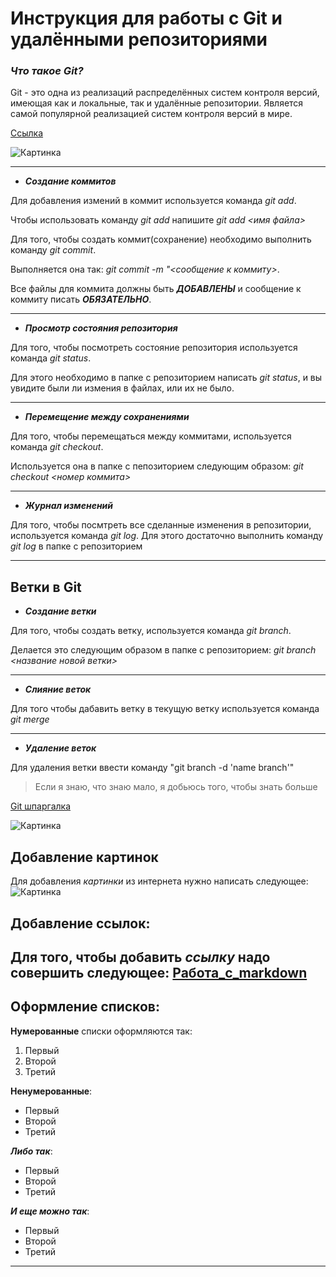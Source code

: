 # **Инструкция для работы с Git и удалёнными репозиториями**

### **_Что такое Git?_**

Git - это одна из реализаций распределённых систем контроля версий, имеющая как и локальные, так и удалённые репозитории. Является самой популярной реализацией систем контроля версий в мире.

[Ссылка](https://ru.wikipedia.org/wiki/Git)

![Картинка](https://miro.medium.com/max/600/0*NV7oSbAQ2WzdOnsm.png)

***

+ **_Создание коммитов_**


Для добавления измений в коммит используется команда *git add*.

Чтобы использовать команду *git add* напишите *git add <имя файла>*


Для того, чтобы создать коммит(сохранение) необходимо выполнить команду *git commit*.

Выполняется она так: *git commit -m "<сообщение к коммиту>*. 
 
Все файлы для коммита должны быть ***ДОБАВЛЕНЫ*** и сообщение к коммиту писать ***ОБЯЗАТЕЛЬНО***.
***
+ **_Просмотр состояния репозитория_**

Для того, чтобы посмотреть состояние репозитория используется команда *git status*.

Для этого необходимо в папке с репозиторием написать *git status*, и вы увидите были ли измения в файлах, или их не было.
***
+ **_Перемещение между сохранениями_**

Для того, чтобы перемещаться между коммитами, используется команда *git checkout*.

Используется она в папке с пепозиторием следующим образом: *git checkout <номер коммита>*
***
+ **_Журнал изменений_**

Для того, чтобы посмтреть все сделанные изменения в репозитории, используется команда *git log*. Для этого достаточно выполнить команду *git log* в папке с репозиторием
***
## **Ветки в Git**

+ **_Создание ветки_**

Для того, чтобы создать ветку, используется команда *git branch*.

 Делается это следующим образом в папке с репозиторием: *git branch <название новой ветки>*
***
+ **_Слияние веток_**

Для того чтобы дабавить ветку в текущую ветку используется команда *git merge <name branch>*
***
+ **_Удаление веток_**

Для удаления ветки ввести команду "git branch -d 'name branch'"

>Если я знаю, что знаю мало, я добьюсь того, чтобы знать больше

[Git шпаргалка](https://github.com/cyberspacedk/Git-commands)

![Картинка](https://avatars.mds.yandex.net/i?id=0f75f901535c2992b249e11ceed79dce-5222587-images-thumbs&n=13)

## Добавление картинок
Для добавления *картинки* из интернета нужно написать следующее:  ![Картинка](https://bipbap.ru/wp-content/uploads/2021/11/1619541010_52-oir_mobi-p-nyashnie-kotiki-zhivotnie-krasivo-foto-57-730x856.jpg)

## Добавление ссылок:
Для того, чтобы добавить *ссылку* надо совершить следующее: [Работа_с_markdown](https://help.vivaldi.com/ru/services-ru/forum-ru/markdown-formatting/#:~:text=Markdown%20%E2%80%94%20%D1%8D%D1%82%D0%BE%20%D0%BF%D1%80%D0%BE%D1%81%D1%82%D0%BE%D0%B9%20%D1%8F%D0%B7%D1%8B%D0%BA%20%D1%80%D0%B0%D0%B7%D0%BC%D0%B5%D1%82%D0%BA%D0%B8,%D0%B8%20%D0%B4%D0%BE%D1%81%D1%82%D1%83%D0%BF%D0%BD%D1%8B%D0%B5%20%D0%BD%D0%B0%20%D0%B2%D1%81%D0%B5%D1%85%20%D0%BA%D0%BB%D0%B0%D0%B2%D0%B8%D0%B0%D1%82%D1%83%D1%80%D0%B0%D1%85.)
---

## Оформление списков:
**Нумерованные** списки оформляются так:
1. Первый
2. Второй
3. Третий

**Ненумерованные**:
* Первый
* Второй
* Третий

***Либо так***:

- Первый
- Второй
- Третий

***И еще можно так***:
+ Первый
+ Второй
+ Третий

---
